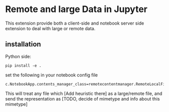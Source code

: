 # Remote and large Data in Jupyter

This extension provide both a client-side and notebook server side extension to
deal with large or remote data. 


## installation

Python side:

```
pip install -e . 
```

set the following in your notebook config file

```
c.NotebookApp.contents_manager_class=remotecontentmanager.RemoteLocalFileManager
```

This will treat any file which [Add heuristic there] as a large/remote file, and
send the representation as [TODO, decide of mimetype and info about this
mimetype]

